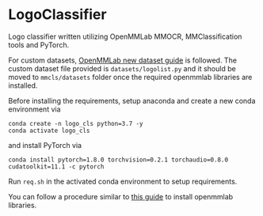 # LogoClassifier

Logo classifier written utilizing OpenMMLab MMOCR, MMClassification tools and PyTorch.

For custom datasets, [OpenMMLab new dataset guide](https://github.com/open-mmlab/mmclassification/blob/master/docs/tutorials/new_dataset.md)  is followed. The custom dataset file provided is `datasets/logolist.py` and it should be moved to `mmcls/datasets` folder once the required openmmlab libraries are installed.

Before installing the requirements, setup anaconda and create a new conda environment via 

```shell
conda create -n logo_cls python=3.7 -y
conda activate logo_cls 
```
 
and install PyTorch via
 
```shell
conda install pytorch=1.8.0 torchvision=0.2.1 torchaudio=0.8.0 cudatoolkit=11.1 -c pytorch
```

Run `req.sh` in the activated conda environment to setup requirements.

You can follow a procedure similar to [this guide](https://github.com/open-mmlab/mmclassification/blob/master/docs/install.md) to install openmmlab libraries. 
